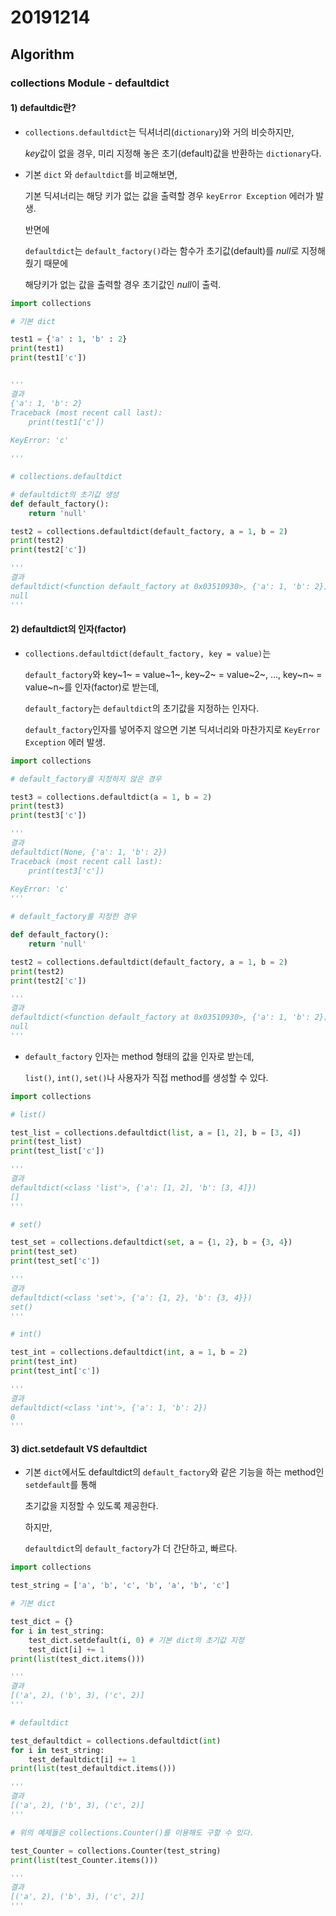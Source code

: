 # 20191214

## Algorithm

### collections Module - defaultdict



#### 1) defaultdic란?

* `collections.defaultdict`는 딕셔너리(`dictionary`)와 거의 비슷하지만,

  *key*값이 없을 경우, 미리 지정해 놓은 초기(default)값을 반환하는 `dictionary`다.

* 기본 `dict` 와 `defaultdict`를 비교해보면, 

  기본 딕셔너리는 해당 키가 없는 값을 출력할 경우 `keyError Exception` 에러가 발생.

  반면에

  `defaultdict`는 `default_factory()`라는 함수가 초기값(default)를 *null*로 지정해줬기 때문에

  해당키가 없는 값을 출력할 경우 초기값인 *null*이 출력.

```python
import collections

# 기본 dict

test1 = {'a' : 1, 'b' : 2}
print(test1)
print(test1['c'])


'''
결과
{'a': 1, 'b': 2}
Traceback (most recent call last):
    print(test1['c'])
    
KeyError: 'c'

'''

# collections.defaultdict

# defaultdict의 초기값 생성
def default_factory():
    return 'null'

test2 = collections.defaultdict(default_factory, a = 1, b = 2)
print(test2)
print(test2['c'])

'''
결과
defaultdict(<function default_factory at 0x03510930>, {'a': 1, 'b': 2})
null
'''
```



#### 2) defaultdict의 인자(factor)

* `collections.defaultdict(default_factory, key = value)`는 

  `default_factory`와 key~1~ = value~1~, key~2~ = value~2~, ..., key~n~ = value~n~를 인자(factor)로 받는데, 

  `default_factory`는 `defaultdict`의 초기값을 지정하는 인자다.

  `default_factory`인자를 넣어주지 않으면 기본 딕셔너리와 마찬가지로 `KeyError Exception` 에러 발생.

```python
import collections

# default_factory를 지정하지 않은 경우

test3 = collections.defaultdict(a = 1, b = 2)
print(test3)
print(test3['c'])

'''
결과
defaultdict(None, {'a': 1, 'b': 2})
Traceback (most recent call last):
    print(test3['c'])
    
KeyError: 'c'
'''

# default_factory를 지정한 경우

def default_factory():
    return 'null'

test2 = collections.defaultdict(default_factory, a = 1, b = 2)
print(test2)
print(test2['c'])

'''
결과
defaultdict(<function default_factory at 0x03510930>, {'a': 1, 'b': 2})
null
'''
```



* `default_factory` 인자는  method 형태의 값을 인자로 받는데, 

  `list()`, `int()`, `set()`나 사용자가 직접 method를 생성할 수 있다.

```python
import collections

# list()

test_list = collections.defaultdict(list, a = [1, 2], b = [3, 4])
print(test_list)
print(test_list['c'])

'''
결과
defaultdict(<class 'list'>, {'a': [1, 2], 'b': [3, 4]})
[]
'''

# set()

test_set = collections.defaultdict(set, a = {1, 2}, b = {3, 4})
print(test_set)
print(test_set['c'])

'''
결과
defaultdict(<class 'set'>, {'a': {1, 2}, 'b': {3, 4}})
set()
'''

# int()

test_int = collections.defaultdict(int, a = 1, b = 2)
print(test_int)
print(test_int['c'])

'''
결과
defaultdict(<class 'int'>, {'a': 1, 'b': 2})
0
'''
```



#### 3) dict.setdefault VS defaultdict

* 기본 `dict`에서도 defaultdict의 `default_factory`와 같은 기능을 하는 method인 `setdefault`를 통해

  초기값을 지정할 수 있도록 제공한다.

  하지만,

  `defaultdict`의 `default_factory`가 더 간단하고, 빠르다.

```python
import collections

test_string = ['a', 'b', 'c', 'b', 'a', 'b', 'c']

# 기본 dict

test_dict = {}
for i in test_string:
    test_dict.setdefault(i, 0) # 기본 dict의 초기값 지정
    test_dict[i] += 1
print(list(test_dict.items()))

'''
결과
[('a', 2), ('b', 3), ('c', 2)]
'''

# defaultdict

test_defaultdict = collections.defaultdict(int)
for i in test_string:
    test_defaultdict[i] += 1
print(list(test_defaultdict.items()))

'''
결과
[('a', 2), ('b', 3), ('c', 2)]
'''

# 위의 예제들은 collections.Counter()를 이용해도 구할 수 있다.

test_Counter = collections.Counter(test_string)
print(list(test_Counter.items()))

'''
결과
[('a', 2), ('b', 3), ('c', 2)]
'''
```
